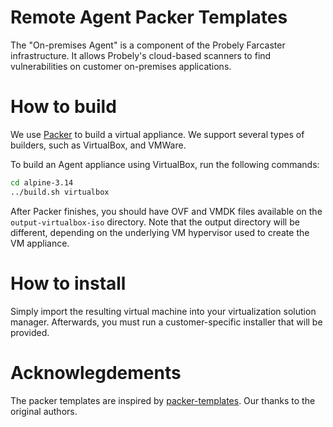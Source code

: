 # Remote Agent Packer Templates

The "On-premises Agent" is a component of the Probely Farcaster infrastructure.
It allows Probely's cloud-based scanners to find vulnerabilities on customer on-premises applications.

# How to build

We use [Packer](https://packer.io) to build a virtual appliance. We support several types of builders, such as VirtualBox, and VMWare.

To build an Agent appliance using VirtualBox, run the following commands:

```bash
cd alpine-3.14
../build.sh virtualbox
```

After Packer finishes, you should have OVF and VMDK files available on the `output-virtualbox-iso` directory. Note that the output directory will be different, depending on the underlying VM hypervisor used to create the VM appliance.

# How to install

Simply import the resulting virtual machine into your virtualization solution manager. Afterwards, you must run a customer-specific installer that will be provided.

# Acknowlegdements

The packer templates are inspired by [packer-templates](https://github.com/maier/packer-templates). Our thanks to the original authors.
